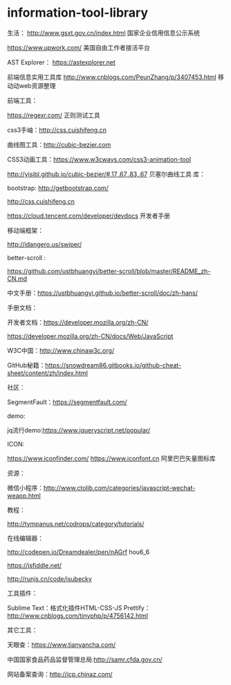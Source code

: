 # information-tool-library

生活：
http://www.gsxt.gov.cn/index.html 国家企业信用信息公示系统



https://www.upwork.com/ 美国自由工作者接活平台

AST Explorer：
https://astexplorer.net

前端信息实用工具库
http://www.cnblogs.com/PeunZhang/p/3407453.html 移动动web资源整理

前端工具：

https://regexr.com/ 正则测试工具

css3手岫：http://css.cuishifeng.cn

 曲线图工具：http://cubic-bezier.com
 
 CSS3动画工具：https://www.w3cways.com/css3-animation-tool
 
 http://yisibl.github.io/cubic-bezier/#.17,.67,.83,.67 贝塞尔曲线工具
 库：
 
bootstrap: http://getbootstrap.com/

http://css.cuishifeng.cn

https://cloud.tencent.com/developer/devdocs 开发者手册

移动端框架：

http://idangero.us/swiper/ 

better-scroll :

https://github.com/ustbhuangyi/better-scroll/blob/master/README_zh-CN.md

 中文手册：https://ustbhuangyi.github.io/better-scroll/doc/zh-hans/
 
手册文档：

开发者文档：https://developer.mozilla.org/zh-CN/

https://developer.mozilla.org/zh-CN/docs/Web/JavaScript

W3C中国：http://www.chinaw3c.org/

GitHub秘籍：https://snowdream86.gitbooks.io/github-cheat-sheet/content/zh/index.html

社区：

 SegmentFault：https://segmentfault.com/

demo:

jq流行demo:https://www.jqueryscript.net/popular/

ICON:

https://www.iconfinder.com/
 https://www.iconfont.cn  阿里巴巴矢量图标库

资源：

微信小程序：http://www.ctolib.com/categories/javascript-wechat-weapp.html 

教程：

http://tympanus.net/codrops/category/tutorials/


在线编辑器：


http://codepen.io/Dreamdealer/pen/nAGrf hou6_6 

https://jsfiddle.net/

http://runjs.cn/code/isubecky


工具插件：


Sublime Text：格式化插件HTML-CSS-JS Prettify：
http://www.cnblogs.com/tinyphp/p/4756142.html 




其它工具：

天眼查：https://www.tianyancha.com/

中国国家食品药品监督管理总局:http://samr.cfda.gov.cn/

网站备案查询：http://icp.chinaz.com/
